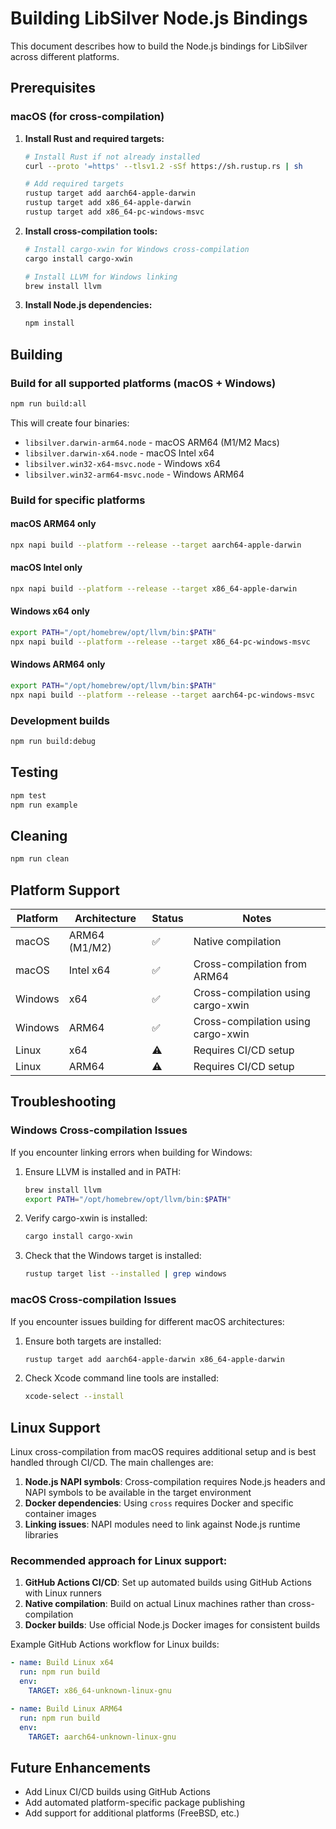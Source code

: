 # Building LibSilver Node.js Bindings

This document describes how to build the Node.js bindings for LibSilver across different platforms.

## Prerequisites

### macOS (for cross-compilation)

1. **Install Rust and required targets:**
   ```bash
   # Install Rust if not already installed
   curl --proto '=https' --tlsv1.2 -sSf https://sh.rustup.rs | sh
   
   # Add required targets
   rustup target add aarch64-apple-darwin
   rustup target add x86_64-apple-darwin
   rustup target add x86_64-pc-windows-msvc
   ```

2. **Install cross-compilation tools:**
   ```bash
   # Install cargo-xwin for Windows cross-compilation
   cargo install cargo-xwin
   
   # Install LLVM for Windows linking
   brew install llvm
   ```

3. **Install Node.js dependencies:**
   ```bash
   npm install
   ```

## Building

### Build for all supported platforms (macOS + Windows)
```bash
npm run build:all
```

This will create four binaries:
- `libsilver.darwin-arm64.node` - macOS ARM64 (M1/M2 Macs)
- `libsilver.darwin-x64.node` - macOS Intel x64
- `libsilver.win32-x64-msvc.node` - Windows x64
- `libsilver.win32-arm64-msvc.node` - Windows ARM64

### Build for specific platforms

#### macOS ARM64 only
```bash
npx napi build --platform --release --target aarch64-apple-darwin
```

#### macOS Intel only
```bash
npx napi build --platform --release --target x86_64-apple-darwin
```

#### Windows x64 only
```bash
export PATH="/opt/homebrew/opt/llvm/bin:$PATH"
npx napi build --platform --release --target x86_64-pc-windows-msvc
```

#### Windows ARM64 only
```bash
export PATH="/opt/homebrew/opt/llvm/bin:$PATH"
npx napi build --platform --release --target aarch64-pc-windows-msvc
```

### Development builds
```bash
npm run build:debug
```

## Testing

```bash
npm test
npm run example
```

## Cleaning

```bash
npm run clean
```

## Platform Support

| Platform | Architecture | Status | Notes |
|----------|-------------|--------|-------|
| macOS | ARM64 (M1/M2) | ✅ | Native compilation |
| macOS | Intel x64 | ✅ | Cross-compilation from ARM64 |
| Windows | x64 | ✅ | Cross-compilation using cargo-xwin |
| Windows | ARM64 | ✅ | Cross-compilation using cargo-xwin |
| Linux | x64 | ⚠️ | Requires CI/CD setup |
| Linux | ARM64 | ⚠️ | Requires CI/CD setup |

## Troubleshooting

### Windows Cross-compilation Issues

If you encounter linking errors when building for Windows:

1. Ensure LLVM is installed and in PATH:
   ```bash
   brew install llvm
   export PATH="/opt/homebrew/opt/llvm/bin:$PATH"
   ```

2. Verify cargo-xwin is installed:
   ```bash
   cargo install cargo-xwin
   ```

3. Check that the Windows target is installed:
   ```bash
   rustup target list --installed | grep windows
   ```

### macOS Cross-compilation Issues

If you encounter issues building for different macOS architectures:

1. Ensure both targets are installed:
   ```bash
   rustup target add aarch64-apple-darwin x86_64-apple-darwin
   ```

2. Check Xcode command line tools are installed:
   ```bash
   xcode-select --install
   ```

## Linux Support

Linux cross-compilation from macOS requires additional setup and is best handled through CI/CD. The main challenges are:

1. **Node.js NAPI symbols**: Cross-compilation requires Node.js headers and NAPI symbols to be available in the target environment
2. **Docker dependencies**: Using `cross` requires Docker and specific container images
3. **Linking issues**: NAPI modules need to link against Node.js runtime libraries

### Recommended approach for Linux support:

1. **GitHub Actions CI/CD**: Set up automated builds using GitHub Actions with Linux runners
2. **Native compilation**: Build on actual Linux machines rather than cross-compilation
3. **Docker builds**: Use official Node.js Docker images for consistent builds

Example GitHub Actions workflow for Linux builds:
```yaml
- name: Build Linux x64
  run: npm run build
  env:
    TARGET: x86_64-unknown-linux-gnu

- name: Build Linux ARM64
  run: npm run build
  env:
    TARGET: aarch64-unknown-linux-gnu
```

## Future Enhancements

- Add Linux CI/CD builds using GitHub Actions
- Add automated platform-specific package publishing
- Add support for additional platforms (FreeBSD, etc.)

